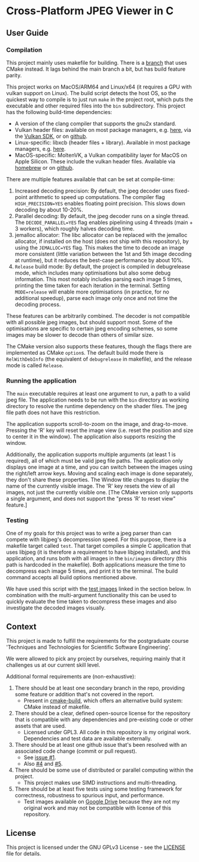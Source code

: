 # Cross-Platform JPEG Viewer in C

## User Guide

### Compilation

This project mainly uses makefile for building. There is a [branch][cmake-branch] that uses CMake instead. It lags behind the main branch a bit, but has build feature parity.

This project works on MacOS/ARM64 and Linux/x64 (it requires a GPU with vulkan support on Linux). The build script detects the host OS, so the quickest way to compile is to just run `make` in the project root, which puts the executable and other required files into the `bin` subdirectory. This project has the following build-time dependencies:
- A version of the clang compiler that supports the gnu2x standard.
- Vulkan header files: available on most package managers, e.g. [here](https://archlinux.org/packages/core/x86_64/linux-headers/), via the [Vulkan SDK](https://www.vulkan.org/tools#download-these-essential-development-tools), or on [github](https://github.com/KhronosGroup/Vulkan-Headers).
- Linux-specific: libxcb (header files + library). Available in most package managers, e.g. [here](https://archlinux.org/packages/extra/x86_64/libxcb/).
- MacOS-specific: MoltenVK, a Vulkan compatibility layer for MacOS on Apple Silicon. These include the vulkan header files. Available via [homebrew](https://formulae.brew.sh/formula/molten-vk) or on [github](https://github.com/KhronosGroup/MoltenVK#developing_vulkan).

There are multiple features available that can be set at compile-time:
1. Increased decoding precision: By default, the jpeg decoder uses fixed-point arithmetic to speed up computations. The compiler flag `HIGH_PRECISION=YES` enables floating point precision. This slows down decoding by about 10-20%.
2. Parallel decoding: By default, the jpeg decoder runs on a single thread. The `DECODE_PARALLEL=YES` flag enables pipelining using 4 threads (main + 3 workers), which roughly halves decoding time.
3. jemalloc allocator: The libc allocator can be replaced with the jemalloc allocator, if installed on the host (does not ship with this repository), by using the `JEMALLOC=YES` flag. This makes the time to decode an image more consistent (little variation between the 1st and 5th image decoding at runtime), but it reduces the best-case performance by about 10%.
4. `Release` build mode: By default, the project is compiled in debugrelease mode, which includes many optimisations but also some debug information. This most notably includes parsing each image 5 times, printing the time taken for each iteration in the terminal. Setting `MODE=release` will enable more optimisations (in practice, for no additional speedup), parse each image only once and not time the decoding process.

These features can be arbitrarily combined. The decoder is not compatible with all possible jpeg images, but should support most. Some of the optimisations are specific to certain jpeg encoding schemes, so some images may be slower to decode than others of similar size.

The CMake version also supports these features, though the flags there are implemented as CMake `option`s. The default build mode there is `RelWithDebInfo` (the equivalent of `debugrelease` in makefile), and the release mode is called `Release`.

### Running the application

The `main` executable requires at least one argument to run, a path to a valid jpeg file. The application needs to be run with the `bin` directory as working directory to resolve the runtime dependency on the shader files. The jpeg file path does not have this restriction.

The application supports scroll-to-zoom on the image, and drag-to-move. Pressing the 'R' key will reset the image view (i.e. reset the position and size to center it in the window). The application also supports resizing the window.

Additionally, the application supports multiple arguments (at least 1 is required), all of which must be valid jpeg file paths. The application only displays one image at a time, and you can switch between the images using the right/left arrow keys. Moving and scaling each image is done separately, they don't share these properties. The Window title changes to display the name of the currently visible image. The 'R' key resets the view of all images, not just the currently visible one. [The CMake version only supports a single argument, and does not support the "press 'R' to reset view" feature.]

### Testing

One of my goals for this project was to write a jpeg parser than can compete with libjpeg's decompression speed. For this purpose, there is a makefile target called `test`. That target compiles a simple C application that uses libjpeg (it is therefore a requirement to have libjpeg installed), and this application, and runs both with all images in the `bin/images` directory (this path is hardcoded in the makefile). Both applications measure the time to decompress each image 5 times, and print it to the terminal. The build command accepts all build options mentioned above.

We have used this script with the [test images](https://drive.google.com/drive/folders/1eGyp0XP7DvyJD8yVl6GLlflGLXQac2kW?usp=sharing) linked in the section below. In combination with the multi-argument functionality this can be used to quickly evaluate the time taken to decompress these images and also investigate the decoded images visually.

## Context
This project is made to fulfill the requirements for the postgraduate course 'Techniques and Technologies for Scientific Software Engineering'.

We were allowed to pick any project by ourselves, requiring mainly that it challenges us at our current skill level.

Additional formal requirements are (non-exhaustive):
1. There should be at least one secondary branch in the repo, providing some feature or addition that's not covered in the report.
   - Present in [cmake-build][cmake-branch], which offers an alternative build system: CMake instead of makefile.
2. There should be a clear, defined open-source license for the repository that is compatible with any dependencies and pre-existing code or other assets that are used.
    - Licensed under GPL3. All code in this repository is my original work. Dependencies and test data are available externally.
3. There should be at least one github issue that's been resolved with an associated code change (commit or pull request).
    - See [issue #1][#4].
    - Also [#4][#4] and [#5][#5].
4. There should be some use of distributed or parallel computing within the project.
    - This project makes use SIMD instructions and multi-threading.
5. There should be at least five tests using some testing framework for correctness, robustness to spurious input, and performance.
    - Test images available on [Google Drive](https://drive.google.com/drive/folders/1eGyp0XP7DvyJD8yVl6GLlflGLXQac2kW?usp=sharing) because they are not my original work and may not be compatible with license of this repository.

## License
This project is licensed under the GNU GPLv3 License - see the [LICENSE](LICENSE.txt) file for details.

[cmake-branch]: https://github.com/slaide/c-rt/tree/cmake-build
[#1]: https://github.com/slaide/c-rt/issues/1
[#4]: https://github.com/slaide/c-rt/issues/4
[#5]: https://github.com/slaide/c-rt/issues/5
